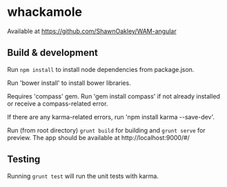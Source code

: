 # whackamole

Available at https://github.com/ShawnOakley/WAM-angular

## Build & development

Run `npm install` to install node dependencies from package.json.

Run 'bower install' to install bower libraries.

Requires 'compass' gem.  Run 'gem install compass' if not already installed or receive a compass-related error.

If there are any karma-related errors, run 'npm install karma  --save-dev'.

Run (from root directory) `grunt build` for building and `grunt serve` for preview.  The app should be available at http://localhost:9000/#/

## Testing

Running `grunt test` will run the unit tests with karma.
